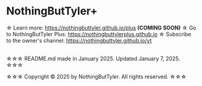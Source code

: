 # NothingButTyler+ 
☆ Learn more: https://nothingbuttyler.github.io/plus **(COMING SOON)**
☆ Go to NothingButTyler Plus: https://nothingbuttylerplus.github.io
☆ Subscribe to the owner's channel: https://nothingbuttyler.github.io/yt

<br>
☆☆☆ README.md made in January 2025. Updated January 7, 2025. ☆☆☆

☆☆☆ Copyright &copy; 2025 by NothingButTyler. All rights reserved. ☆☆☆ 
